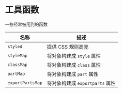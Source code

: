 # 工具函数

一些经常被用到的函数

| 名称             | 描述                            |
| ---------------- | ------------------------------- |
| `styled`         | 提供 CSS 规则高亮               |
| `styleMap`       | 将对象构建成 `style` 属性       |
| `classMap`       | 将对象构建成 `class` 属性       |
| `partMap`        | 将对象构建成 `part` 属性        |
| `exportPartsMap` | 将对象构建成 `exportparts` 属性 |
